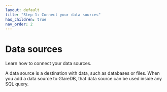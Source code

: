 ```yaml
---
layout: default
title: "Step 1: Connect your data sources"
has_children: true
nav_order: 2
---
```


# Data sources

Learn how to connect your data sources.

A data source is a destination with data, such as databases or files. When you
add a data source to GlareDB, that data source can be used inside any SQL query.
